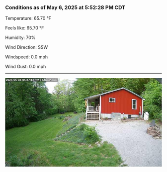 ### Conditions as of May 6, 2025 at 5:52:28 PM CDT 

Temperature: 65.70 &deg;F

Feels like: 65.70 &deg;F

Humidity: 70%

Wind Direction: SSW

Windspeed: 0.0 mph

Wind Gust: 0.0 mph

---

<img src="./images/latest.jpeg"/>

